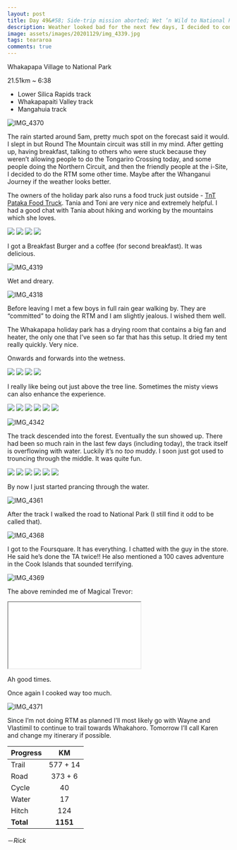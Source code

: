 ```yaml
---
layout: post 
title: Day 49&#58; Side-trip mission aborted; Wet ‘n Wild to National Park
description: Weather looked bad for the next few days, I decided to continue the trail instead of doing Round The Mountain. Constant rain overloaded the track and it is wet all the way to the road.
image: assets/images/20201129/img_4339.jpg
tags: teararoa
comments: true
---
```


Whakapapa Village to National Park

21.51km ~ 6:38

- Lower Silica Rapids track
- Whakapapaiti Valley track
- Mangahuia track

![IMG_4370](/assets/images/20201129/img_4370.jpg)

The rain started around 5am, pretty much spot on the forecast said it would. I slept in but Round The Mountain circuit was still in my mind. After getting up, having breakfast, talking to others who were stuck because they weren’t allowing people to do the Tongariro Crossing today, and some people doing the Northern Circuit, and then the friendly people at the i-Site, I decided to do the RTM some other time. Maybe after the Whanganui Journey if the weather looks better. 

The owners of the holiday park also runs a food truck just outside - [TnT Pataka Food Truck](https://www.facebook.com/TnTPataka/). Tania and Toni are very nice and extremely helpful. I had a good chat with Tania about hiking and working by the mountains which she loves. 

<div class="gallery" data-columns="2">
  <img src="/assets/images/20201129/img_4313.jpg">
  <img src="/assets/images/20201129/img_4314.jpg">
  <img src="/assets/images/20201129/img_4315.jpg">
  <img src="/assets/images/20201129/img_4316.jpg">
</div>

I got a Breakfast Burger and a coffee (for second breakfast). It was delicious.

![IMG_4319](/assets/images/20201129/img_4319.jpg)

Wet and dreary. 

![IMG_4318](/assets/images/20201129/img_4318.jpg)

Before leaving I met a few boys in full rain gear walking by. They are “committed” to doing the RTM and I am slightly jealous. I wished them well. 

The Whakapapa holiday park has a drying room that contains a big fan and heater, the only one that I’ve seen so far that has this setup. It dried my tent really quickly. Very nice. 

Onwards and forwards into the wetness. 

<div class="gallery" data-columns="2">
  <img src="/assets/images/20201129/img_4320.jpg">
  <img src="/assets/images/20201129/img_4321.jpg">
  <img src="/assets/images/20201129/img_4322.jpg">
  <img src="/assets/images/20201129/img_4323.jpg">
</div>

I really like being out just above the tree line. Sometimes the misty views can also enhance the experience. 

<div class="gallery" data-columns="2">
  <img src="/assets/images/20201129/img_4325.jpg">
  <img src="/assets/images/20201129/img_4326.jpg">
  <img src="/assets/images/20201129/img_4327.jpg">
  <img src="/assets/images/20201129/img_4333.jpg">
  <img src="/assets/images/20201129/img_4334.jpg">
  <img src="/assets/images/20201129/img_4339.jpg">
</div>

![IMG_4342](/assets/images/20201129/img_4342.jpg)

The track descended into the forest. Eventually the sun showed up. There had been so much rain in the last few days (including today), the track itself is overflowing with water. Luckily it’s no _too_ muddy. I soon just got used to trouncing through the middle. It was quite fun. 

<div class="gallery" data-columns="2">
  <img src="/assets/images/20201129/img_4348.jpg">
  <img src="/assets/images/20201129/img_4349.jpg">
  <img src="/assets/images/20201129/img_4352.jpg">
  <img src="/assets/images/20201129/img_4354.jpg">
  <img src="/assets/images/20201129/img_4359.jpg">
  <img src="/assets/images/20201129/img_4360.jpg">
</div>

By now I just started prancing through the water. 

![IMG_4361](/assets/images/20201129/img_4361.jpg)

After the track I walked the road to National Park (I still find it odd to be called that). 

![IMG_4368](/assets/images/20201129/img_4368.jpg)

I got to the Foursquare. It has everything. I chatted with the guy in the store. He said he’s done the TA twice!! He also mentioned a 100 caves adventure in the Cook Islands that sounded terrifying. 

![IMG_4369](/assets/images/20201129/img_4369.jpg)

The above reminded me of Magical Trevor:

<iframe width=“420” height=“240”
src=“https://www.youtube.com/embed/croUKrggms8”>
</iframe>

Ah good times. 

Once again I cooked way too much. 

![IMG_4371](/assets/images/20201129/img_4371.jpg)

Since I’m not doing RTM as planned I’ll most likely go with Wayne and Vlastimil to continue to trail towards Whakahoro. Tomorrow I’ll call Karen and change my itinerary if possible. 

| Progress | KM |
| ---- |:----:|
| Trail | 577 + 14 |
| Road | 373 + 6 |
| Cycle | 40 |
| Water | 17 |
| Hitch | 124 |
| **Total** | **1151** |



－_Rick_